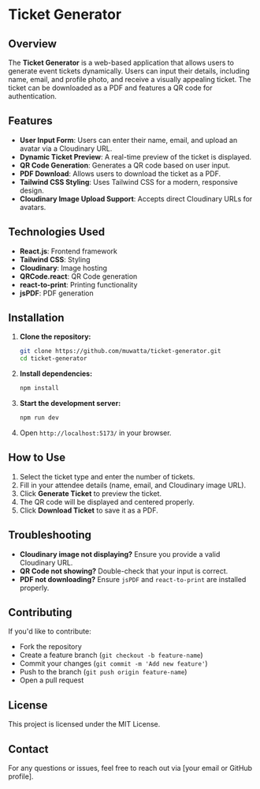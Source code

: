 # Ticket Generator

## Overview
The **Ticket Generator** is a web-based application that allows users to generate event tickets dynamically. Users can input their details, including name, email, and profile photo, and receive a visually appealing ticket. The ticket can be downloaded as a PDF and features a QR code for authentication.

## Features
- **User Input Form**: Users can enter their name, email, and upload an avatar via a Cloudinary URL.
- **Dynamic Ticket Preview**: A real-time preview of the ticket is displayed.
- **QR Code Generation**: Generates a QR code based on user input.
- **PDF Download**: Allows users to download the ticket as a PDF.
- **Tailwind CSS Styling**: Uses Tailwind CSS for a modern, responsive design.
- **Cloudinary Image Upload Support**: Accepts direct Cloudinary URLs for avatars.

## Technologies Used
- **React.js**: Frontend framework
- **Tailwind CSS**: Styling
- **Cloudinary**: Image hosting
- **QRCode.react**: QR Code generation
- **react-to-print**: Printing functionality
- **jsPDF**: PDF generation

## Installation

1. **Clone the repository:**
   ```sh
   git clone https://github.com/muwatta/ticket-generator.git
   cd ticket-generator
   ```

2. **Install dependencies:**
   ```sh
   npm install
   ```

3. **Start the development server:**
   ```sh
   npm run dev
   ```

4. Open `http://localhost:5173/` in your browser.

## How to Use

1. Select the ticket type and enter the number of tickets.
2. Fill in your attendee details (name, email, and Cloudinary image URL).
3. Click **Generate Ticket** to preview the ticket.
4. The QR code will be displayed and centered properly.
5. Click **Download Ticket** to save it as a PDF.

## Troubleshooting

- **Cloudinary image not displaying?** Ensure you provide a valid Cloudinary URL.
- **QR Code not showing?** Double-check that your input is correct.
- **PDF not downloading?** Ensure `jsPDF` and `react-to-print` are installed properly.

## Contributing
If you'd like to contribute:
- Fork the repository
- Create a feature branch (`git checkout -b feature-name`)
- Commit your changes (`git commit -m 'Add new feature'`)
- Push to the branch (`git push origin feature-name`)
- Open a pull request

## License
This project is licensed under the MIT License.

## Contact
For any questions or issues, feel free to reach out via [your email or GitHub profile].


